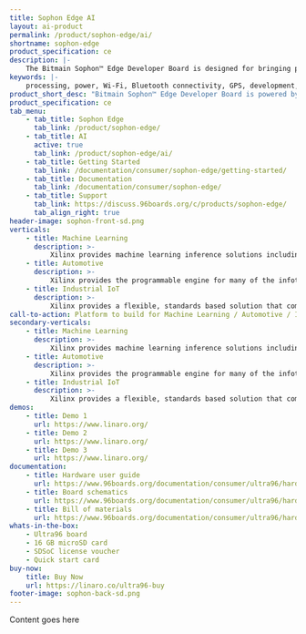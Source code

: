 ```yaml
---
title: Sophon Edge AI
layout: ai-product
permalink: /product/sophon-edge/ai/
shortname: sophon-edge
product_specification: ce
description: |-
    The Bitmain Sophon™ Edge Developer Board is designed for bringing powerful Deep Learning capability to various types of applications through its quick prototype development. Sophon Edge Developer Board is powered by a BM1880, equipping tailored TPU support DNN/CNN/RNN/LSTM operations and models. This board is compatible with Linaro 96boards while also supporting modules for Arduino and Raspberry Pi. Developers can leverage off-the-shelf modules and develop cutting edge DL/ML applications, like facial detection and recognition, facial expression analysis, object detection and recognition, vehicle license plate recognition, voiceprint recognition, and more!
keywords: |-
    processing, power, Wi-Fi, Bluetooth connectivity, GPS, development, board, mid-tier, xilinx, fpga, processor, low cost, Product, Development, Platform, bitmain, sophon, edge, bm1880
product_short_desc: "Bitmain Sophon™ Edge Developer Board is powered by the BM1880"
product_specification: ce
tab_menu:
    - tab_title: Sophon Edge
      tab_link: /product/sophon-edge/
    - tab_title: AI
      active: true
      tab_link: /product/sophon-edge/ai/
    - tab_title: Getting Started
      tab_link: /documentation/consumer/sophon-edge/getting-started/
    - tab_title: Documentation
      tab_link: /documentation/consumer/sophon-edge/
    - tab_title: Support
      tab_link: https://discuss.96boards.org/c/products/sophon-edge/
      tab_align_right: true
header-image: sophon-front-sd.png
verticals:
    - title: Machine Learning
      description: >-
          Xilinx provides machine learning inference solutions including the development stacks and hardware platforms for deploying advanced and efficient neural networks, algorithms and applications.
    - title: Automotive
      description: >-
          Xilinx provides the programmable engine for many of the infotainment, driver assistance, and driver information systems of today, and the next-generation systems of tomorrow.
    - title: Industrial IoT
      description: >-
          Xilinx provides a flexible, standards based solution that combines software programmability, real-time processing, hardware optimization and any-to-any connectivity with the security and safety needed for Industrial IoT systems
call-to-action: Platform to build for Machine Learning / Automotive / Industrial IoT
secondary-verticals:
    - title: Machine Learning
      description: >-
          Xilinx provides machine learning inference solutions including the development stacks and hardware platforms for deploying advanced and efficient neural networks, algorithms and applications.
    - title: Automotive
      description: >-
          Xilinx provides the programmable engine for many of the infotainment, driver assistance, and driver information systems of today, and the next-generation systems of tomorrow.
    - title: Industrial IoT
      description: >-
          Xilinx provides a flexible, standards based solution that combines software programmability, real-time processing, hardware optimization and any-to-any connectivity with the security and safety needed for Industrial IoT systems
demos:
    - title: Demo 1 
      url: https://www.linaro.org/
    - title: Demo 2
      url: https://www.linaro.org/
    - title: Demo 3
      url: https://www.linaro.org/
documentation:
    - title: Hardware user guide
      url: https://www.96boards.org/documentation/consumer/ultra96/hardware-docs/hw-user-manual.md.html
    - title: Board schematics
      url: https://www.96boards.org/documentation/consumer/ultra96/hardware-docs/files/ultra96-schematics.pdf
    - title: Bill of materials
      url: https://www.96boards.org/documentation/consumer/ultra96/hardware-docs/files/ultra96-bom.pdf
whats-in-the-box:
    - Ultra96 board
    - 16 GB microSD card
    - SDSoC license voucher
    - Quick start card
buy-now: 
    title: Buy Now
    url: https://linaro.co/ultra96-buy
footer-image: sophon-back-sd.png
---
```

Content goes here